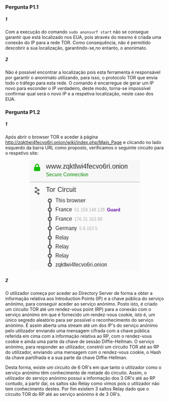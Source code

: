 ### Pergunta P1.1

##### 1

Com a execução do comando `sudo anonsurf start` não se consegue garantir que está localizado nos EUA, pois através do mesmo é
criada uma conexão do IP para a rede TOR. Como consequência, não é permitido descobrir a sua localização, garantindo-se,no
entanto, o anonimato.

##### 2

Não é possível encontrar a localização pois esta ferramenta é responsável por garantir o anonimato utilizando, para isso,
o protocolo TOR que envia todo o tráfego para esta rede. O comando é encarregue de gerar um IP novo para esconder o IP 
verdadeiro, deste modo, torna-se impossível confirmar qual será o novo IP e a respetiva localização, neste caso dos EUA.

### Pergunta P1.2

##### 1

Após abrir o browser TOR e aceder à página http://zqktlwi4fecvo6ri.onion/wiki/index.php/Main_Page e clicando no lado esquerdo da barra URL como proposto, verificamos o seguinte circuito para o respetivo site:

<p align="center">
    <img src="PerguntaP1_2.png" width="350" height="350">
</p>


##### 2

O utilizador começa por aceder ao Directory Server de forma a obter a informação relativa aos Introduction Points (IP) e a 
chave pública do serviço anónimo, para conseguir aceder ao serviço anónimo. 
Posto isto, é criado um circuito TOR até um rendez-vous point (RP) para a conexão com o serviço anónimo em que é fornecido um 
rendez-vous cookie, isto é, um único segredo aleatório para ser possível o reconhecimento do serviço anónimo.
É assim aberta uma stream até um dos IP's do serviço anónimo pelo utilizador enviando uma mensagem cifrada com a chave pública 
referida em cima com a informação relativa ao RP, com o rendez-vous cookie e ainda uma parte da chave de sessão Diffie-Hellman.
O serviço anónimo, para responder ao utilizador, constrói um circuito TOR até ao RP do utilizador, enviando uma mensagem com o 
rendez-vous cookie, o Hash da chave partilhada e a sua parte da chave Diffie-Hellman. 

Desta forma, existe um circuito de 6 OR's em que tanto o utilizador como o serviço anónimo têm conhecimento de metade do 
circuito. Assim, o utilizador do serviço anónimo possui a informação dos 3 OR's até ao RP contudo, a partir daí, os saltos são 
Relay como vimos pois o utilizador não tem conhecimento destes. Por fim existem 3 saltos Relay dado que o circuito TOR do RP 
até ao serviço anónimo é de 3 OR's.
